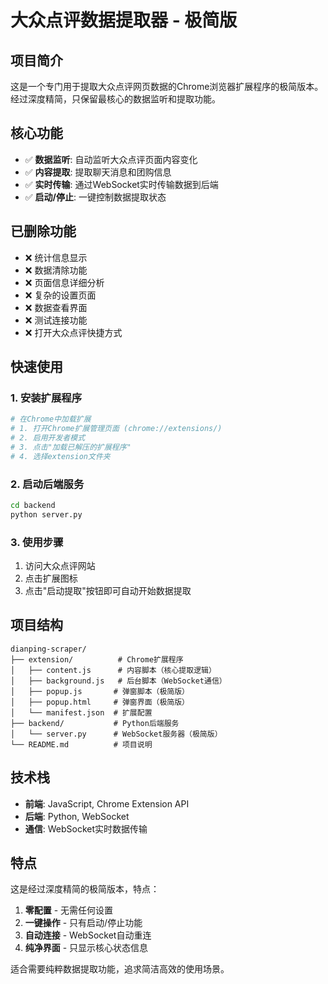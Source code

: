 # 大众点评数据提取器 - 极简版

## 项目简介

这是一个专门用于提取大众点评网页数据的Chrome浏览器扩展程序的极简版本。经过深度精简，只保留最核心的数据监听和提取功能。

## 核心功能

- ✅ **数据监听**: 自动监听大众点评页面内容变化
- ✅ **内容提取**: 提取聊天消息和团购信息
- ✅ **实时传输**: 通过WebSocket实时传输数据到后端
- ✅ **启动/停止**: 一键控制数据提取状态

## 已删除功能

- ❌ 统计信息显示
- ❌ 数据清除功能  
- ❌ 页面信息详细分析
- ❌ 复杂的设置页面
- ❌ 数据查看界面
- ❌ 测试连接功能
- ❌ 打开大众点评快捷方式

## 快速使用

### 1. 安装扩展程序
```bash
# 在Chrome中加载扩展
# 1. 打开Chrome扩展管理页面 (chrome://extensions/)
# 2. 启用开发者模式
# 3. 点击"加载已解压的扩展程序"
# 4. 选择extension文件夹
```

### 2. 启动后端服务
```bash
cd backend
python server.py
```

### 3. 使用步骤
1. 访问大众点评网站
2. 点击扩展图标
3. 点击"启动提取"按钮即可自动开始数据提取

## 项目结构

```
dianping-scraper/
├── extension/          # Chrome扩展程序
│   ├── content.js      # 内容脚本（核心提取逻辑）
│   ├── background.js   # 后台脚本（WebSocket通信）
│   ├── popup.js       # 弹窗脚本（极简版）
│   ├── popup.html     # 弹窗界面（极简版）
│   └── manifest.json  # 扩展配置
├── backend/           # Python后端服务
│   └── server.py      # WebSocket服务器（极简版）
└── README.md          # 项目说明
```

## 技术栈

- **前端**: JavaScript, Chrome Extension API
- **后端**: Python, WebSocket
- **通信**: WebSocket实时数据传输

## 特点

这是经过深度精简的极简版本，特点：
1. **零配置** - 无需任何设置
2. **一键操作** - 只有启动/停止功能
3. **自动连接** - WebSocket自动重连
4. **纯净界面** - 只显示核心状态信息

适合需要纯粹数据提取功能，追求简洁高效的使用场景。 